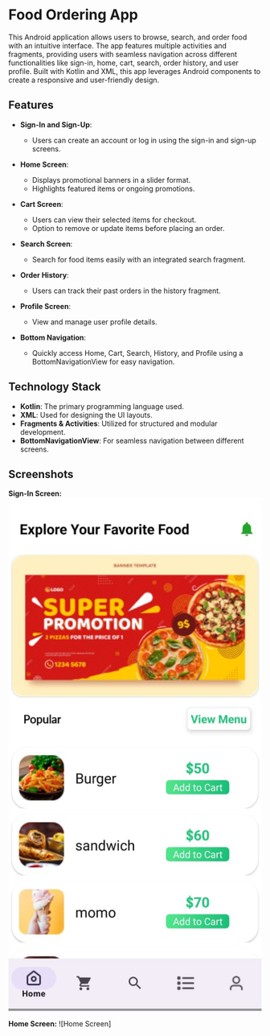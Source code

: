 # Food Ordering App

This Android application allows users to browse, search, and order food with an intuitive interface. The app features multiple activities and fragments, providing users with seamless navigation across different functionalities like sign-in, home, cart, search, order history, and user profile. Built with Kotlin and XML, this app leverages Android components to create a responsive and user-friendly design.

## Features

- **Sign-In and Sign-Up**: 
  - Users can create an account or log in using the sign-in and sign-up screens.

- **Home Screen**: 
  - Displays promotional banners in a slider format.
  - Highlights featured items or ongoing promotions.

- **Cart Screen**: 
  - Users can view their selected items for checkout.
  - Option to remove or update items before placing an order.

- **Search Screen**: 
  - Search for food items easily with an integrated search fragment.

- **Order History**: 
  - Users can track their past orders in the history fragment.

- **Profile Screen**: 
  - View and manage user profile details.

- **Bottom Navigation**: 
  - Quickly access Home, Cart, Search, History, and Profile using a BottomNavigationView for easy navigation.

## Technology Stack

- **Kotlin**: The primary programming language used.
- **XML**: Used for designing the UI layouts.
- **Fragments & Activities**: Utilized for structured and modular development.
- **BottomNavigationView**: For seamless navigation between different screens.

## Screenshots


**Sign-In Screen:**
![Sign-In Screen](https://github.com/Shehroz92/Food-Ordering-App/blob/master/Home.jpg)

**Home Screen:**
![Home Screen] 



